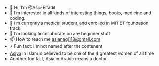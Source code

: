 - 👋 Hi, I’m @Asia-Elfadil
- 👀 I’m interested in all kinds of interesting things, books, medicine and coding.
- 🌱 I’m currently a medical student, and enrolled in MIT ET foundation track
- 💞 I’m looking to collaborate on any beginner stuff
- 📫 How to reach me <asianagi118@gmail.com>
- ⚡ Fun fact: I'm not named after the contenent
- [Asiya](<https://www.google.com/search?kgmid=%2Fm%2F05jsqw&hl=en&q=Asiya&shndl=17&source=sh%2Fx%2Fkp%2Fosrp%2Fm5%2F4&kgs=44bfb250b8192b76>)
  in Islam is believed to be one of the 4 greatest women of all time
- Another fun fact, Asia in Arabic means a doctor.
